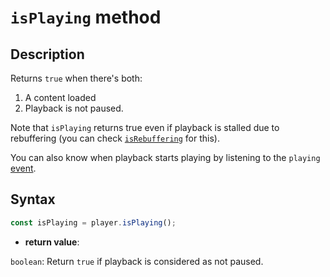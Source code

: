 # `isPlaying` method

## Description

Returns `true` when there's both:

1.  A content loaded
2.  Playback is not paused.

Note that `isPlaying` returns true even if playback is stalled due to
rebuffering (you can check [`isRebuffering`](./isRebuffering.md) for this).

You can also know when playback starts playing by listening to the `playing`
[event](../Player_Events.md).

## Syntax

```js
const isPlaying = player.isPlaying();
```

- **return value**:

`boolean`: Return `true` if playback is considered as not paused.
